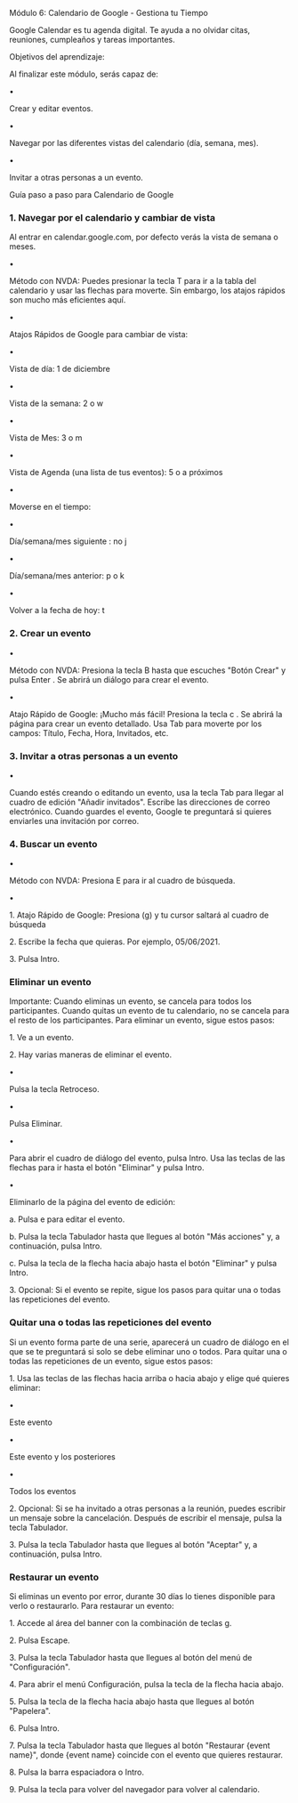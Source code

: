Módulo 6: Calendario de Google - Gestiona tu Tiempo

Google Calendar es tu agenda digital. Te ayuda a no olvidar citas,
reuniones, cumpleaños y tareas importantes.

Objetivos del aprendizaje:

Al finalizar este módulo, serás capaz de:

•

Crear y editar eventos.

•

Navegar por las diferentes vistas del calendario (día, semana, mes).

•

Invitar a otras personas a un evento.

Guía paso a paso para Calendario de Google

### 1. Navegar por el calendario y cambiar de vista

Al entrar en calendar.google.com, por defecto verás la vista de semana o
meses.

•

Método con NVDA: Puedes presionar la tecla T para ir a la tabla del
calendario y usar las flechas para moverte. Sin embargo, los atajos
rápidos son mucho más eficientes aquí.

•

Atajos Rápidos de Google para cambiar de vista:

•

Vista de día: 1 de diciembre

•

Vista de la semana: 2 o w

•

Vista de Mes: 3 o m

•

Vista de Agenda (una lista de tus eventos): 5 o a próximos

•

Moverse en el tiempo:

•

Día/semana/mes siguiente : no j

•

Día/semana/mes anterior: p o k

•

Volver a la fecha de hoy: t

### 2. Crear un evento

•

Método con NVDA: Presiona la tecla B hasta que escuches \"Botón Crear\"
y pulsa Enter . Se abrirá un diálogo para crear el evento.

•

Atajo Rápido de Google: ¡Mucho más fácil! Presiona la tecla c . Se
abrirá la página para crear un evento detallado. Usa Tab para moverte
por los campos: Título, Fecha, Hora, Invitados, etc.

### 3. Invitar a otras personas a un evento

•

Cuando estés creando o editando un evento, usa la tecla Tab para llegar
al cuadro de edición \"Añadir invitados\". Escribe las direcciones de
correo electrónico. Cuando guardes el evento, Google te preguntará si
quieres enviarles una invitación por correo.

### 4. Buscar un evento

•

Método con NVDA: Presiona E para ir al cuadro de búsqueda.

•

1\. Atajo Rápido de Google: Presiona (g) y tu cursor saltará al cuadro
de búsqueda

2\. Escribe la fecha que quieras. Por ejemplo, 05/06/2021.

3\. Pulsa Intro.

### Eliminar un evento

Importante: Cuando eliminas un evento, se cancela para todos los
participantes. Cuando quitas un evento de tu calendario, no se cancela
para el resto de los participantes. Para eliminar un evento, sigue estos
pasos:

1\. Ve a un evento.

2\. Hay varias maneras de eliminar el evento.

•

Pulsa la tecla Retroceso.

•

Pulsa Eliminar.

•

Para abrir el cuadro de diálogo del evento, pulsa Intro. Usa las teclas
de las flechas para ir hasta el botón \"Eliminar\" y pulsa Intro.

•

Eliminarlo de la página del evento de edición:

a\. Pulsa e para editar el evento.

b\. Pulsa la tecla Tabulador hasta que llegues al botón \"Más acciones\"
y, a continuación, pulsa Intro.

c\. Pulsa la tecla de la flecha hacia abajo hasta el botón \"Eliminar\"
y pulsa Intro.

3\. Opcional: Si el evento se repite, sigue los pasos para quitar una o
todas las repeticiones del evento.

### Quitar una o todas las repeticiones del evento

Si un evento forma parte de una serie, aparecerá un cuadro de diálogo en
el que se te preguntará si solo se debe eliminar uno o todos. Para
quitar una o todas las repeticiones de un evento, sigue estos pasos:

1\. Usa las teclas de las flechas hacia arriba o hacia abajo y elige qué
quieres eliminar:

•

Este evento

•

Este evento y los posteriores

•

Todos los eventos

2\. Opcional: Si se ha invitado a otras personas a la reunión, puedes
escribir un mensaje sobre la cancelación. Después de escribir el
mensaje, pulsa la tecla Tabulador.

3\. Pulsa la tecla Tabulador hasta que llegues al botón \"Aceptar\" y, a
continuación, pulsa Intro.

### Restaurar un evento

Si eliminas un evento por error, durante 30 días lo tienes disponible
para verlo o restaurarlo. Para restaurar un evento:

1\. Accede al área del banner con la combinación de teclas g.

2\. Pulsa Escape.

3\. Pulsa la tecla Tabulador hasta que llegues al botón del menú de
\"Configuración\".

4\. Para abrir el menú Configuración, pulsa la tecla de la flecha hacia
abajo.

5\. Pulsa la tecla de la flecha hacia abajo hasta que llegues al botón
\"Papelera\".

6\. Pulsa Intro.

7\. Pulsa la tecla Tabulador hasta que llegues al botón \"Restaurar
{event name}\", donde {event name} coincide con el evento que quieres
restaurar.

8\. Pulsa la barra espaciadora o Intro.

9\. Pulsa la tecla para volver del navegador para volver al calendario.